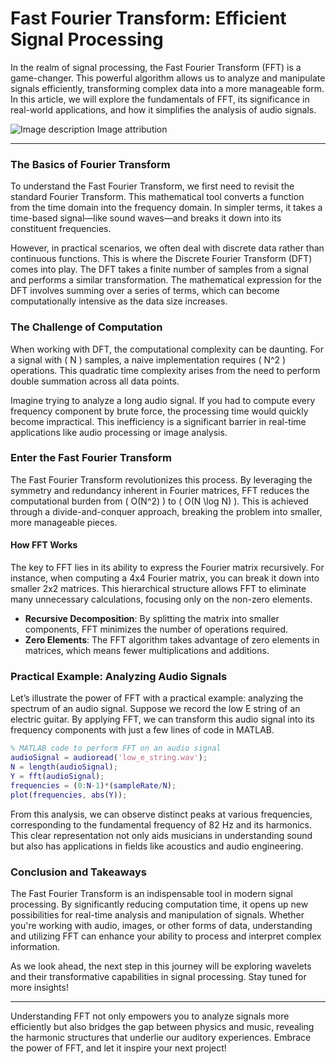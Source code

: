 # Fast Fourier Transform: Efficient Signal Processing

In the realm of signal processing, the Fast Fourier Transform (FFT) is a game-changer. This powerful algorithm allows us to analyze and manipulate signals efficiently, transforming complex data into a more manageable form. In this article, we will explore the fundamentals of FFT, its significance in real-world applications, and how it simplifies the analysis of audio signals.

![Image description](image_url) Image attribution

* * *

### The Basics of Fourier Transform

To understand the Fast Fourier Transform, we first need to revisit the standard Fourier Transform. This mathematical tool converts a function from the time domain into the frequency domain. In simpler terms, it takes a time-based signal—like sound waves—and breaks it down into its constituent frequencies.

However, in practical scenarios, we often deal with discrete data rather than continuous functions. This is where the Discrete Fourier Transform (DFT) comes into play. The DFT takes a finite number of samples from a signal and performs a similar transformation. The mathematical expression for the DFT involves summing over a series of terms, which can become computationally intensive as the data size increases.

### The Challenge of Computation

When working with DFT, the computational complexity can be daunting. For a signal with \( N \) samples, a naive implementation requires \( N^2 \) operations. This quadratic time complexity arises from the need to perform double summation across all data points.

Imagine trying to analyze a long audio signal. If you had to compute every frequency component by brute force, the processing time would quickly become impractical. This inefficiency is a significant barrier in real-time applications like audio processing or image analysis.

### Enter the Fast Fourier Transform

The Fast Fourier Transform revolutionizes this process. By leveraging the symmetry and redundancy inherent in Fourier matrices, FFT reduces the computational burden from \( O(N^2) \) to \( O(N \log N) \). This is achieved through a divide-and-conquer approach, breaking the problem into smaller, more manageable pieces.

#### How FFT Works

The key to FFT lies in its ability to express the Fourier matrix recursively. For instance, when computing a 4x4 Fourier matrix, you can break it down into smaller 2x2 matrices. This hierarchical structure allows FFT to eliminate many unnecessary calculations, focusing only on the non-zero elements.

- **Recursive Decomposition**: By splitting the matrix into smaller components, FFT minimizes the number of operations required.
- **Zero Elements**: The FFT algorithm takes advantage of zero elements in matrices, which means fewer multiplications and additions.

### Practical Example: Analyzing Audio Signals

Let’s illustrate the power of FFT with a practical example: analyzing the spectrum of an audio signal. Suppose we record the low E string of an electric guitar. By applying FFT, we can transform this audio signal into its frequency components with just a few lines of code in MATLAB. 

```matlab
% MATLAB code to perform FFT on an audio signal
audioSignal = audioread('low_e_string.wav');
N = length(audioSignal);
Y = fft(audioSignal);
frequencies = (0:N-1)*(sampleRate/N);
plot(frequencies, abs(Y));
```

From this analysis, we can observe distinct peaks at various frequencies, corresponding to the fundamental frequency of 82 Hz and its harmonics. This clear representation not only aids musicians in understanding sound but also has applications in fields like acoustics and audio engineering.

### Conclusion and Takeaways

The Fast Fourier Transform is an indispensable tool in modern signal processing. By significantly reducing computation time, it opens up new possibilities for real-time analysis and manipulation of signals. Whether you're working with audio, images, or other forms of data, understanding and utilizing FFT can enhance your ability to process and interpret complex information.

As we look ahead, the next step in this journey will be exploring wavelets and their transformative capabilities in signal processing. Stay tuned for more insights!

* * *

Understanding FFT not only empowers you to analyze signals more efficiently but also bridges the gap between physics and music, revealing the harmonic structures that underlie our auditory experiences. Embrace the power of FFT, and let it inspire your next project!